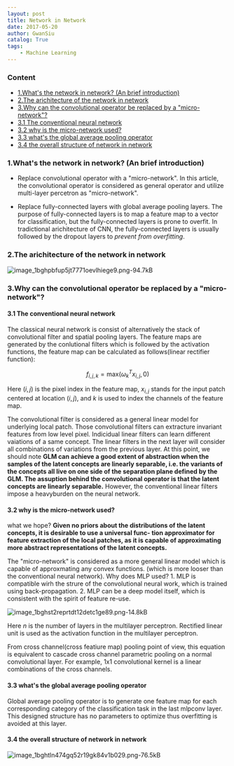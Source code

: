 ```yaml
---
layout: post
title: Network in Network
date: 2017-05-20
author: GwanSiu
catalog: True
tags:
    - Machine Learning
---
```


### Content

* [1.What's the network in network? (An brief introduction)](#1)
* [2.The arichitecture of the network in network](#2)
* [3.Why can the convolutional operator be replaced by a "micro-network"?](#3)
* [3.1 The conventional neural network](#3.1)
* [3.2 why is the micro-network used?](#3.2)
* [3.3 what's the global average pooling operator](#3.3)
* [3.4 the overall structure of network in network](#3.4)


### 1.What's the network in network? (An brief introduction)  

* Replace convolutional operator with a "micro-network". In this article, the convolutional operator is considered as general operator and utilize multi-layer percetron as "micro-network".  

* Replace fully-connected layers with global average pooling layers. The purpose of fully-connected layers is to map a feature map to a vector for classification, but the fully-connected layers is prone to overfit. In tradictional arichitecture of CNN, the fully-connected layers is usually followed by the dropout layers to *prevent from overfitting*.  

### 2.The arichitecture of the network in network  

![image_1bghpbfup5jt7771oevlhiege9.png-94.7kB][1]

[1]: http://static.zybuluo.com/GwanSiu/ezwm4ibo080xpqzg2t5qtygu/image_1bghpbfup5jt7771oevlhiege9.png

### 3.Why can the convolutional operator be replaced by a "micro-network"?

#### 3.1 The conventional neural network
The classical neural network is consist of alternatively the stack of convolutional filter and spatial pooling layers. The feature maps are generated by the conlutional filters which is followed by the activation functions, the feature map can be calculated as follows(linear rectifier function):  

$$ f_{i,j,k} = \text{max}(\omega^{T}_{k}x_{i,j},0)$$

Here $(i,j)$ is the pixel index in the feature map, $x_{i,j}$ stands for the input patch centered at location $(i, j)$, and $k$ is used to index the channels of the feature map.

The convolutional filter is considered as a general linear model for underlying local patch. Those convolutional filters can extracture invariant features from low level pixel. Indicidual linear filters can learn different vaiations of a same concept. The linear filters in the next layer will consider all combinations of variations from the previous layer.  At this point, we should note **GLM can achieve a good extent of abstraction when the samples of the latent concepts are linearly separable, i.e. the variants of the concepts all live on one side of the separation plane defined by the GLM. The assuption behind the convolutional operator is that the latent concepts are linearly separable.** However, the conventional linear filters impose a heavyburden on the neural network.

#### 3.2 why is the micro-network used?

what we hope? **Given no priors about the distributions of the latent concepts, it is desirable to use a universal func- tion approximator for feature extraction of the local patches, as it is capable of approximating more abstract representations of the latent concepts.**

The "micro-network" is considered as a more general linear model which is capable of approxmating any convex functions. (which is more looser than the conventional neural network). Why does MLP used? 1. MLP is compatible wirh the strure of the convolutional neural work, which is trained using back-propagation. 2. MLP  can be a deep model itself, which is consistent with the spirit of feature re-use.  

![image_1bghst2reprtdt12detc1ge89.png-14.8kB][2]

[2]: http://static.zybuluo.com/GwanSiu/9geikgfsr9xw7swg5ab35icq/image_1bghst2reprtdt12detc1ge89.png

Here $n$ is the number of layers in the multilayer perceptron. Rectified linear unit is used as the activation function in the multilayer perceptron.

From cross channel(cross featiure map) pooling point of view, this equation is equivalent to cascade cross channel parametric pooling on a normal convolutional layer. For example, 1x1 convolutional kernel is a linear combinations of the cross channels. 

#### 3.3 what's the global average pooling operator

Global average pooling operator is to generate one feature map for each corresponding category of the classification task in the last mlpconv layer. This designed structure has no parameters to optimize thus overfitting is avoided at this layer.

#### 3.4 the overall structure of network in network

![image_1bghtln474gq52r19gk84v1b029.png-76.5kB][3]

[3]: http://static.zybuluo.com/GwanSiu/bytj7t6iqq8iivkqxgi2go4g/image_1bghtln474gq52r19gk84v1b029.png









